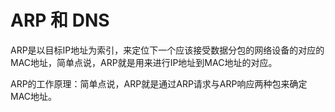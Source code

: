 # ARP 和 DNS
ARP是以目标IP地址为索引，来定位下一个应该接受数据分包的网络设备的对应的MAC地址，简单点说，ARP就是用来进行IP地址到MAC地址的对应。

ARP的工作原理：简单点说，ARP就是通过ARP请求与ARP响应两种包来确定MAC地址。